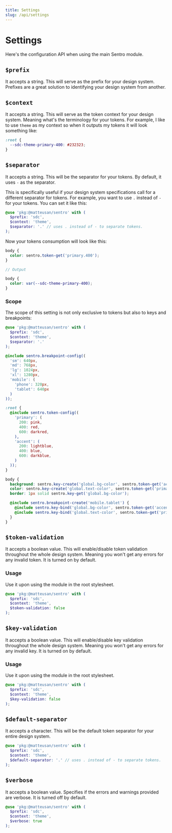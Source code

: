 ```yaml
---
title: Settings
slug: /api/settings
---
```

# Settings
Here's the configuration API when using the main Sentro module.

## `$prefix`
It accepts a string. This will serve as the prefix for your design system. Prefixes are a great solution to identifying your design system from another.

## `$context`
It accepts a string. This will serve as the token context for your design system. Meaning what's the terminology for your tokens. For example, I like to use `theme` as my context so when it outputs my tokens it will look something like:
```css
:root {
  --sdc-theme-primary-400: #232323;
}
```

## `$separator`
It accepts a string. This will be the separator for your tokens. By default, it uses `-` as the separator.

This is specifically useful if your design system specifications call for a different separator for tokens. For example, you want to use `.` instead of `-` for your tokens. You can set it like this:

```scss
@use 'pkg:@matteusan/sentro' with (
  $prefix: 'sdc',
  $context: 'theme',
  $separator: '.' // uses . instead of - to separate tokens.
);
```

Now your tokens consumption will look like this:
```scss
body {
  color: sentro.token-get('primary.400');
}

// Output

body {
  color: var(--sdc-theme-primary-400);
}
```

### Scope
The scope of this setting is not only exclusive to tokens but also to keys and breakpoints:

```scss
@use 'pkg:@matteusan/sentro' with (
  $prefix: 'sdc',
  $context: 'theme',
  $separator: '.'
);

@include sentro.breakpoint-config((
  'sm': 640px,
  'md': 768px,
  'lg': 1024px,
  'xl': 1280px,
  'mobile': (
    'phone': 320px,
    'tablet': 640px
  )
));

:root {
  @include sentro.token-config((
    'primary': (
      200: pink,
      400: red,
      600: darkred,
    ),
    'accent': (
      200: lightblue,
      400: blue,
      600: darkblue,
    )
  ));
}

body {
  background: sentro.key-create('global.bg-color', sentro.token-get('accent.200'));
  color: sentro.key-create('global.text-color', sentro.token-get('primary.400'));
  border: 1px solid sentro.key-get('global.bg-color');

  @include sentro.breakpoint-create('mobile.tablet') {
    @include sentro.key-bind('global.bg-color', sentro.token-get('accent.400'));
    @include sentro.key-bind('global.text-color', sentro.token-get('primary.200'));
  }
}
```

## `$token-validation`
It accepts a boolean value. This will enable/disable token validation throughout the whole design system. Meaning you won't get any errors for any invalid token. It is turned on by default.

### Usage
Use it upon using the module in the root stylesheet.

```scss
@use 'pkg:@matteusan/sentro' with (
  $prefix: 'sdc',
  $context: 'theme',
  $token-validation: false
);
```

## `$key-validation`
It accepts a boolean value. This will enable/disable key validation throughout the whole design system. Meaning you won't get any errors for any invalid key. It is turned on by default.

### Usage
Use it upon using the module in the root stylesheet.

```scss
@use 'pkg:@matteusan/sentro' with (
  $prefix: 'sdc',
  $context: 'theme',
  $key-validation: false
);
```

## `$default-separator`
It accepts a character. This will be the default token separator for your entire design system.

```scss
@use 'pkg:@matteusan/sentro' with (
  $prefix: 'sdc',
  $context: 'theme',
  $default-separator: '.' // uses . instead of - to separate tokens.
);
```

## `$verbose`
It accepts a boolean value. Specifies if the errors and warnings provided are verbose. It is turned off by default.

```scss
@use 'pkg:@matteusan/sentro' with (
  $prefix: 'sdc',
  $context: 'theme',
  $verbose: true
);
```